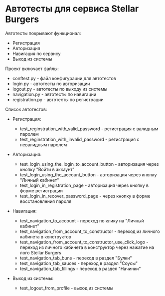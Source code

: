 # Автотесты для сервиса Stellar Burgers

Автотесты покрывают функционал:
- Регистрация
- Авторизация
- Навигация по сервису
- Выход из системы

Проект включает файлы:
- conftest.py - файл конфигурации для автотестов
- login.py - автотесты по авторизации
- logout.py - автотесты по выходу из системы
- navigation.py - автотесты по навигации
- registration.py - автотесты по регистрации

Список автотестов:
- Регистрация:
  - test_reginstration_with_valid_password - регистрация с валидным паролем
  - test_reginstration_with_invalid_password - регистрация с невалидным паролем


- Авторизация:
    - test_login_using_the_login_to_account_button - авторизация через кнопку "Войти в аккаунт"
    - test_login_using_the_account_button - авторизация через кнопку "Личный кабинет"
    - test_login_in_registration_page - авторизация через кнопку в форме регистрации
    - test_login_in_recover_password_page - через кнопку в форме восстановления пароля


- Навигация:
  - test_navigation_to_account - переход по клику на "Личный кабинет"
  - test_navigation_from_account_to_constructor - переход из личного кабинета в конструктор
  - test_navigation_from_account_to_constructor_use_click_logo - переход из личного кабинета в конструктор через нажатие на лого Stellar Burgers
  - test_navigation_tab_buns - переход в раздел "Булки"
  - test_navigation_tab_sauces - переход в раздел "Соусы"
  - test_navigation_tab_fillings - переход в раздел "Начинки"

- Выход из системы:
  - test_logout_from_profile - выход из системы
































































